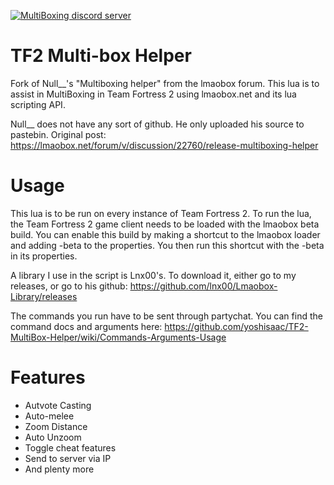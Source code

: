 <a href="https://discord.gg/at5YBjEW7r"><img alt="MultiBoxing discord server" src="https://img.shields.io/discord/1130830883398627388?label=MultiBoxing discord server&logo=Discord"></a>  

# TF2 Multi-box Helper
Fork of Null__'s "Multiboxing helper" from the lmaobox forum. This lua is to assist in MultiBoxing in Team Fortress 2 using lmaobox.net and its lua scripting API.
 
Null__ does not have any sort of github. He only uploaded his source to pastebin. Original post: https://lmaobox.net/forum/v/discussion/22760/release-multiboxing-helper

# Usage
This lua is to be run on every instance of Team Fortress 2. To run the lua, the Team Fortress 2 game client needs to be loaded with the lmaobox beta build. You can enable this build by making a shortcut to the lmaobox loader and adding -beta to the properties. You then run this shortcut with the -beta in its properties.
 
A library I use in the script is Lnx00's. To download it, either go to my releases, or go to his github: https://github.com/lnx00/Lmaobox-Library/releases
 
The commands you run have to be sent through partychat. You can find the command docs and arguments here: https://github.com/yoshisaac/TF2-MultiBox-Helper/wiki/Commands-Arguments-Usage

# Features
* Autvote Casting
* Auto-melee
* Zoom Distance
* Auto Unzoom
* Toggle cheat features
* Send to server via IP
* And plenty more
